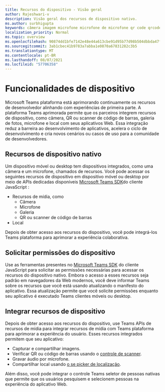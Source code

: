```yaml
---
title: Recursos do dispositivo - Visão geral
author: Rajeshwari-v
description: Visão geral dos recursos de dispositivo nativo.
ms.author: surbhigupta
keywords: câmera imagem microfone microfone de microfone qr code qrcode barra de código de barras código de barras de verificação do scanner de localização de mapa de recursos nativos do dispositivo permissões de dispositivo
localization_priority: Normal
ms.topic: overview
ms.openlocfilehash: 90874dd1bfe7142e48e44a613cbe91d95b77d98b504dbbda47fd9c0e8678f937
ms.sourcegitcommit: 3ab1cbec41b9783a7abba1e0870a67831282c3b5
ms.translationtype: MT
ms.contentlocale: pt-BR
ms.lasthandoff: 08/07/2021
ms.locfileid: "57706358"
---
```

# <a name="device-capabilities"></a>Funcionalidades de dispositivo

Microsoft Teams plataforma está aprimorando continuamente os recursos de desenvolvedor alinhando com experiências de primeira parte. A plataforma Teams aprimorada permite que os parceiros integrem recursos de dispositivo, como câmera, QR ou scanner de código de barras, galeria de fotos, microfone e local com seus aplicativos Web. Essa integração reduz a barreira ao desenvolvimento de aplicativos, acelera o ciclo de desenvolvimento e cria novos cenários ou casos de uso para a comunidade de desenvolvedores.

## <a name="native-device-capabilities"></a>Recursos de dispositivo nativo

Um dispositivo móvel ou desktop tem dispositivos integrados, como uma câmera e um microfone, chamados de recursos. Você pode acessar os seguintes recursos de dispositivo em dispositivo móvel ou desktop por meio de APIs dedicadas disponíveis [Microsoft Teams SDK](/javascript/api/overview/msteams-client?view=msteams-client-js-latest&preserve-view=true)do cliente JavaScript :
* Recursos de mídia, como
    * Câmera
    * Microfone
    * Galeria
    * QR ou scanner de código de barras
* Local

Depois de obter acesso aos recursos do dispositivo, você pode integrá-los Teams plataforma para aprimorar a experiência colaborativa. 

## <a name="request-device-permissions"></a>Solicitar permissões do dispositivo

Use as ferramentas presentes no [Microsoft Teams SDK](/javascript/api/overview/msteams-client?view=msteams-client-js-latest&preserve-view=true) do cliente [](native-device-permissions.md) JavaScript para solicitar as permissões necessárias para acessar os recursos do dispositivo nativo. Embora o acesso a esses recursos seja padrão em navegadores da Web modernos, você deve informar Teams sobre os recursos que você está usando atualizando o manifesto do aplicativo. Essa atualização permite que você solicite permissões enquanto seu aplicativo é executado Teams clientes móveis ou desktop.
 
 ## <a name="integrate-device-capabilities"></a>Integrar recursos de dispositivo

Depois de obter acesso aos recursos do dispositivo, use [](mobile-camera-image-permissions.md) Teams APIs de recursos de mídia para integrar recursos de mídia com Teams plataforma para aprimorar a experiência do usuário. Esses recursos integrados permitem que seu aplicativo:

* Capturar e compartilhar imagens.
* Verificar QR ou código de barras usando o [controle de scanner](qr-barcode-scanner-capability.md).
* Gravar áudio por microfone.
* Compartilhar local usando [o se picker de localização](location-capability.md).

Além disso, você pode integrar [](people-picker-capability.md) o controle Teams seletor de pessoas nativas que permite que os usuários pesquisem e selecionem pessoas na experiência do aplicativo Web.

